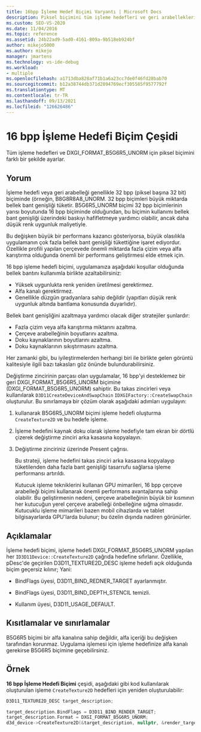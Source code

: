 ```yaml
---
title: 16bpp İşleme Hedef Biçimi Varyantı | Microsoft Docs
description: Piksel biçimini tüm işleme hedefleri ve geri arabellekleri için DXGI_FORMAT_B5G6R5_UNORM olarak ayarerek piksel başına 16 bit (bpp) işleme hedef biçimi çeşidini uygulama.
ms.custom: SEO-VS-2020
ms.date: 11/04/2016
ms.topic: reference
ms.assetid: 24b22ad9-5ad0-4161-809a-9b518eb924bf
author: mikejo5000
ms.author: mikejo
manager: jmartens
ms.technology: vs-ide-debug
ms.workload:
- multiple
ms.openlocfilehash: a1713dba828af71b1a6a23cc7de0f46fd28bab70
ms.sourcegitcommit: b12a38744db371d2894769ecf305585f9577792f
ms.translationtype: MT
ms.contentlocale: tr-TR
ms.lasthandoff: 09/13/2021
ms.locfileid: "126626486"
---
```

# <a name="16-bpp-render-target-format-variant"></a>16 bpp İşleme Hedefi Biçim Çeşidi
Tüm işleme hedefleri ve DXGI_FORMAT_B5G6R5_UNORM için piksel biçimini farklı bir şekilde ayarlar.

## <a name="interpretation"></a>Yorum
 İşleme hedefi veya geri arabelleği genellikle 32 bpp (piksel başına 32 bit) biçiminde (örneğin, B8G8R8A8_UNORM. 32 bpp biçimleri büyük miktarda bellek bant genişliği tüketir. B5G6R5_UNORM biçimi 32 bpp biçimlerinin yarısı boyutunda 16 bpp biçiminde olduğundan, bu biçimin kullanımı bellek bant genişliği üzerindeki baskıyı hafifletmeye yardımcı olabilir, ancak daha düşük renk uygunluk maliyetiyle.

 Bu değişken büyük bir performans kazancı gösteriyorsa, büyük olasılıkla uygulamanın çok fazla bellek bant genişliği tükettiğine işaret ediyordur. Özellikle profili yapılan çerçevede önemli miktarda fazla çizim veya alfa karıştırma olduğunda önemli bir performans geliştirmesi elde etmek için.

16 bpp işleme hedefi biçimi, uygulamanıza aşağıdaki koşullar olduğunda bellek bantını kullanımla birlikte azaltabilirsiniz:
- Yüksek uygunlukta renk yeniden üretilmesi gerektirmez.
- Alfa kanalı gerektirmez.
- Genellikle düzgün gradyanlara sahip değildir (yapıtları düşük renk uygunluk altında bantlama konusunda duyarlıdır).

Bellek bant genişliğini azaltmaya yardımcı olacak diğer stratejiler şunlardır:
- Fazla çizim veya alfa karıştırma miktarını azaltma.
- Çerçeve arabelleğinin boyutlarını azaltma.
- Doku kaynaklarının boyutlarını azaltma.
- Doku kaynaklarının sıkıştırmasını azaltma.

Her zamanki gibi, bu iyileştirmelerden herhangi biri ile birlikte gelen görüntü kalitesiyle ilgili bazı takasları göz önünde bulundurabilirsiniz.

Değiştirme zincirinin parçası olan uygulamalar, 16 bpp'yi desteklemez bir geri DXGI_FORMAT_B5G6R5_UNORM biçimine (DXGI_FORMAT_B5G6R5_UNORM) sahiptir. Bu takas zincirleri veya kullanılarak `D3D11CreateDeviceAndSwapChain` `IDXGIFactory::CreateSwapChain` oluşturulur. Bu sınırlamaya bir çözüm olarak aşağıdaki adımları uygulayın:
1. kullanarak B5G6R5_UNORM biçimi işleme hedefi oluşturma `CreateTexture2D` ve bu hedefe işleme.
2. İşleme hedefini kaynak doku olarak işleme hedefiyle tam ekran bir dörtlü çizerek değiştirme zinciri arka kasasına kopyalayın.
3. Değiştirme zinciriniz üzerinde Present çağrısı.

   Bu strateji, işleme hedefini takas zinciri arka kasasına kopyalayıp tüketilenden daha fazla bant genişliği tasarrufu sağlarsa işleme performansı artırıldı.

   Kutucuk işleme tekniklerini kullanan GPU mimarileri, 16 bpp çerçeve arabelleği biçimi kullanarak önemli performans avantajlarına sahip olabilir. Bu geliştirmenin nedeni, çerçeve arabelleğinin büyük bir kısmının her kutucuğun yerel çerçeve arabelleği önbelleğine sığma olmasıdır. Kutucuklu işleme mimarileri bazen mobil cihazlarda ve tablet bilgisayarlarda GPU'larda bulunur; bu özelin dışında nadiren görünürler.

## <a name="remarks"></a>Açıklamalar
 İşleme hedefi biçimi, işleme hedefi DXGI_FORMAT_B5G6R5_UNORM yapılan her `ID3D11Device::CreateTexture2D` çağrıda hedefine sıfırlanır. Özellikle, pDesc'de geçirilen D3D11_TEXTURE2D_DESC işleme hedefi açık olduğunda biçim geçersiz kılınır; Yani:

- BindFlags üyesi, D3D11_BIND_REDNER_TARGET ayarlanmıştır.

- BindFlags üyesi, D3D11_BIND_DEPTH_STENCIL temizli.

- Kullanım üyesi, D3D11_USAGE_DEFAULT.

## <a name="restrictions-and-limitations"></a>Kısıtlamalar ve sınırlamalar
 B5G6R5 biçimi bir alfa kanalına sahip değildir, alfa içeriği bu değişken tarafından korunmaz. Uygulama işlemesi için işleme hedefinize alfa kanalı gerekirse B5G6R5 biçimine geçebilirsiniz.

## <a name="example"></a>Örnek
 **16 bpp İşleme Hedefi Biçimi** çeşidi, aşağıdaki gibi kod kullanılarak oluşturulan işleme `CreateTexture2D` hedefleri için yeniden oluşturulabilir:

```cpp
D3D11_TEXTURE2D_DESC target_description;

target_description.BindFlags = D3D11_BIND_RENDER_TARGET;
target_description.Format = DXGI_FORMAT_B5G6R5_UNORM;
d3d_device->CreateTexture2D(&target_description, nullptr, &render_target);
```
